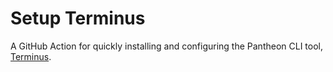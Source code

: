 # Setup Terminus

A GitHub Action for quickly installing and configuring the Pantheon CLI tool,
[Terminus](https://github.com/pantheon-systems/terminus).
